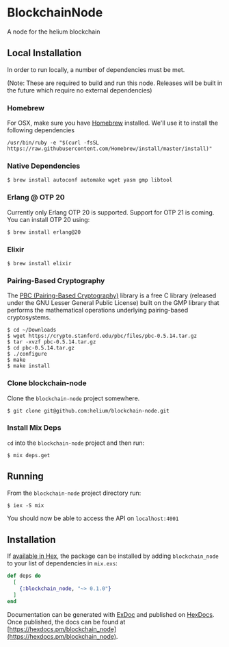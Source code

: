 # BlockchainNode

A node for the helium blockchain

## Local Installation

In order to run locally, a number of dependencies must be met.

(Note: These are required to build and run this node. Releases will be built in the future which require no external dependencies)

### Homebrew

For OSX, make sure you have [Homebrew](https://brew.sh/) installed. We'll use it to install the following dependencies

```
/usr/bin/ruby -e "$(curl -fsSL https://raw.githubusercontent.com/Homebrew/install/master/install)"
```

### Native Dependencies

```
$ brew install autoconf automake wget yasm gmp libtool
```

### Erlang @ OTP 20
Currently only Erlang OTP 20 is supported. Support for OTP 21 is coming. You can install OTP 20 using:

```
$ brew install erlang@20
```

### Elixir

```
$ brew install elixir
```

### Pairing-Based Cryptography
The [PBC (Pairing-Based Cryptography)](https://crypto.stanford.edu/pbc/) library is a free C library (released under the GNU Lesser General Public License) built on the GMP library that performs the mathematical operations underlying pairing-based cryptosystems.

```
$ cd ~/Downloads
$ wget https://crypto.stanford.edu/pbc/files/pbc-0.5.14.tar.gz
$ tar -xvzf pbc-0.5.14.tar.gz
$ cd pbc-0.5.14.tar.gz
$ ./configure
$ make
$ make install
```

### Clone blockchain-node

Clone the `blockchain-node` project somewhere.

```
$ git clone git@github.com:helium/blockchain-node.git
```

### Install Mix Deps
`cd` into the `blockchain-node` project and then run:

```
$ mix deps.get
```

## Running
From the `blockchain-node` project directory run:

```
$ iex -S mix
```

You should now be able to access the API on `localhost:4001`

## Installation

If [available in Hex](https://hex.pm/docs/publish), the package can be installed
by adding `blockchain_node` to your list of dependencies in `mix.exs`:

```elixir
def deps do
  [
    {:blockchain_node, "~> 0.1.0"}
  ]
end
```

Documentation can be generated with [ExDoc](https://github.com/elixir-lang/ex_doc)
and published on [HexDocs](https://hexdocs.pm). Once published, the docs can
be found at [https://hexdocs.pm/blockchain_node](https://hexdocs.pm/blockchain_node).

